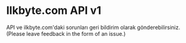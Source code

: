 # Ilkbyte.com API v1

API ve ilkbyte.com'daki sorunları geri bildirim olarak gönderebilirsiniz.
(Please leave feedback in the form of an issue.)
